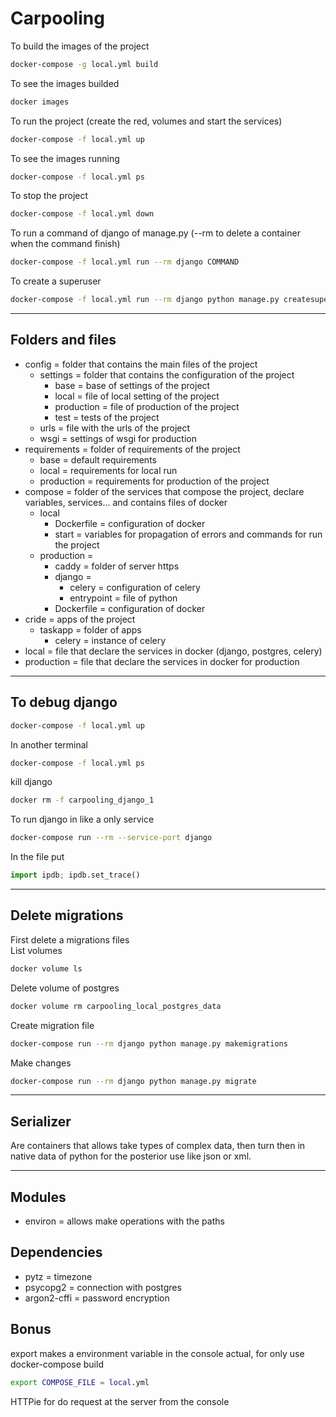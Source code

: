 # Carpooling

To build the images of the project
~~~bash
docker-compose -g local.yml build
~~~
To see the images builded
~~~bash
docker images
~~~
To run the project (create the red, volumes and start the services)
~~~bash
docker-compose -f local.yml up
~~~
To see the images running
~~~bash
docker-compose -f local.yml ps
~~~
To stop the project
~~~bash
docker-compose -f local.yml down
~~~
To run a command of django of manage.py (--rm to delete a container when the command finish)
~~~bash
docker-compose -f local.yml run --rm django COMMAND
~~~
To create a superuser
~~~bash
docker-compose -f local.yml run --rm django python manage.py createsuperuser
~~~

---

## Folders and files
- config = folder that contains the main files of the project
    - settings = folder that contains the configuration of the project
        - base = base of settings of the project
        - local = file of local setting of the project
        - production = file of production of the project
        - test = tests of the project
    - urls = file with the urls of the project
    - wsgi = settings of wsgi for production
- requirements = folder of requirements of the project
    - base = default requirements
    - local = requirements for local run
    - production = requirements for production of the project
- compose = folder of the services that compose the project, declare variables, services... and contains files of docker
    - local
        - Dockerfile = configuration of docker
        - start = variables for propagation of errors and commands for run the project
    - production = 
        - caddy = folder of server https
        - django = 
            - celery = configuration of celery
            - entrypoint = file of python
        - Dockerfile = configuration of docker
- cride = apps of the project
    - taskapp = folder of apps
        - celery = instance of celery
- local = file that declare the services in docker (django, postgres, celery)
- production = file that declare the services in docker for production

---

## To debug django
~~~bash
docker-compose -f local.yml up
~~~
In another terminal
~~~bash
docker-compose -f local.yml ps
~~~
kill django
~~~bash
docker rm -f carpooling_django_1
~~~
To run django in like a only service
~~~bash
docker-compose run --rm --service-port django
~~~
In the file put
~~~python
import ipdb; ipdb.set_trace()
~~~

---

## Delete migrations
First delete a migrations files  
List volumes 
~~~bash
docker volume ls
~~~
Delete volume of postgres
~~~bash
docker volume rm carpooling_local_postgres_data
~~~
Create migration file
~~~bash
docker-compose run --rm django python manage.py makemigrations
~~~
Make changes
~~~bash
docker-compose run --rm django python manage.py migrate
~~~

---

## Serializer
Are containers that allows take types of complex data, then turn then in native data of python for the posterior use like json or xml. 

---

## Modules

- environ = allows make operations with the paths

## Dependencies
- pytz = timezone
- psycopg2 = connection with postgres
- argon2-cffi = password encryption

## Bonus 
export makes a environment variable in the console actual, for only use docker-compose build
~~~bash
export COMPOSE_FILE = local.yml
~~~

HTTPie for do request at the server from the console